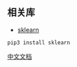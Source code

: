 ## 相关库



- [sklearn](https://pypi.org/project/tensorflow/)

`pip3 install sklearn`

[中文文档](http://sklearn.apachecn.org)